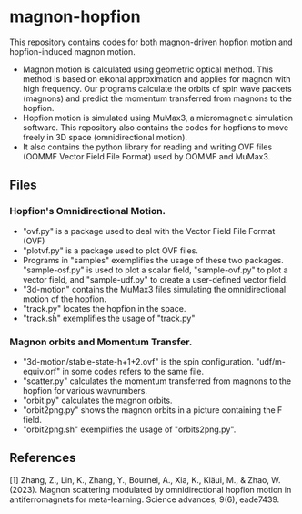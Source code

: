 # magnon-hopfion
This repository contains codes for both magnon-driven hopfion motion and hopfion-induced magnon motion.
- Magnon motion is calculated using geometric optical method. This method is based on eikonal approximation and applies for magnon with high frequency. Our programs calculate the orbits of spin wave packets (magnons) and predict the momentum transferred from magnons to the hopfion. 
- Hopfion motion is simulated using MuMax3, a micromagnetic simulation software. This repository also contains the codes for hopfions to move freely in 3D space (omnidirectional motion).
- It also contains the python library for reading and writing OVF files (OOMMF Vector Field File Format) used by OOMMF and MuMax3.

## Files
### Hopfion's Omnidirectional Motion.
- "ovf.py" is a package used to deal with the Vector Field File Format (OVF)
- "plotvf.py" is a package used to plot OVF files.
- Programs in "samples" exemplifies the usage of these two packages. "sample-osf.py" is used to plot a scalar field, "sample-ovf.py" to plot a vector field, and "sample-udf.py" to create a user-defined vector field.
- "3d-motion" contains the MuMax3 files simulating the omnidirectional motion of the hopfion.
- "track.py" locates the hopfion in the space.
- "track.sh" exemplifies the usage of "track.py"

### Magnon orbits and Momentum Transfer.
- "3d-motion/stable-state-h+1+2.ovf" is the spin configuration. "udf/m-equiv.orf" in some codes refers to the same file.
- "scatter.py" calculates the momentum transferred from magnons to the hopfion for various wavnumbers.
- "orbit.py" calculates the magnon orbits.
- "orbit2png.py" shows the magnon orbits in a picture containing the F field.
- "orbit2png.sh" exemplifies the usage of "orbits2png.py".

## References
[1] Zhang, Z., Lin, K., Zhang, Y., Bournel, A., Xia, K., Kläui, M., & Zhao, W. (2023). Magnon scattering modulated by omnidirectional hopfion motion in antiferromagnets for meta-learning. Science advances, 9(6), eade7439.
